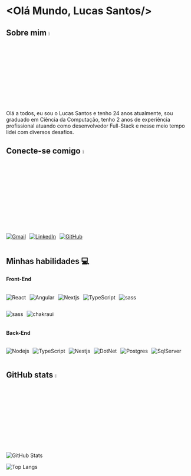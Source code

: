 # <Olá Mundo, Lucas Santos/>

## Sobre mim <img src="https://em-content.zobj.net/source/animated-noto-color-emoji/356/waving-hand_1f44b.gif" width="5%">
Olá a todos, eu sou o Lucas Santos e tenho 24 anos atualmente, sou graduado em Ciência da Computação, tenho 2 anos de experiência profissional atuando como desenvolvedor Full-Stack e nesse meio tempo lidei com diversos desafios.<br>

## Conecte-se comigo <img src="https://em-content.zobj.net/source/animated-noto-color-emoji/356/thumbs-up_1f44d.gif" width="5%">
<div style="display:flex; ; gap: 10px">

[![Gmail](https://img.shields.io/badge/Gmail-black?style=for-the-badge&logo=gmail)](mailto:lucasgabriel153@gmail.com)

[![LinkedIn](https://img.shields.io/badge/LinkedIn-black?style=for-the-badge&logo=linkedin&logoColor=blue)](https://www.linkedin.com/in/Lucass-Gs/)

[![GitHub](https://img.shields.io/badge/GitHub-000?style=for-the-badge&logo=GitHub)](https://www.github.com/Lucass-Gs/)
</div>


## Minhas habilidades 💻

 #### Front-End
<div style="display:flex; gap: 10px"> 

 ![React](https://img.shields.io/badge/React-000?style=for-the-badge&logo=react)

 ![Angular](https://img.shields.io/badge/Angular-000?style=for-the-badge&logo=angular&logoColor=C3002F)

 ![Nextjs](https://img.shields.io/badge/NextJS-000?style=for-the-badge&logo=nextdotjs)

![TypeScript](https://img.shields.io/badge/TypeScript-000?style=for-the-badge&logo=typescript)

![sass](https://img.shields.io/badge/sass-000?style=for-the-badge&logo=sass)

</div>

<div style="display:flex; gap: 10px">

![sass](https://img.shields.io/badge/jest-000?style=for-the-badge&logo=jest)

![chakraui](https://img.shields.io/badge/chakra_ui-000?style=for-the-badge&logo=chakraui)

</div>

 #### Back-End

<div style="display:flex; gap: 10px">

 ![Nodejs](https://img.shields.io/badge/NodeJs-000?style=for-the-badge&logo=nodedotjs)

![TypeScript](https://img.shields.io/badge/TypeScript-000?style=for-the-badge&logo=typescript)

![Nestjs](https://img.shields.io/badge/NestJS-000?style=for-the-badge&logo=nestjs)

![DotNet](https://img.shields.io/badge/.net-000?style=for-the-badge&logo=dotnet)

![Postgres](https://img.shields.io/badge/postgres-000?style=for-the-badge&logo=postgresql)

![SqlServer](https://img.shields.io/badge/sql_Server-000?style=for-the-badge&logo=microsoftsqlserver)

 </div>


## GitHub stats <img src="https://emojigraph.org/media/facebook/chart-increasing_1f4c8.png" width="5%">
![GitHub Stats](https://github-readme-stats.vercel.app/api?username=Lucass-Gs&theme=transparent&bg_color=000&border_color=30A3DC&show_icons=true&icon_color=30A3DC&title_color=E94D5F&text_color=FFF)

![Top Langs](https://github-readme-stats-git-masterrstaa-rickstaa.vercel.app/api/top-langs/?username=Lucass-Gs&layout=compact&bg_color=000&border_color=30A3DC&title_color=E94D5F&text_color=FFF)

 


